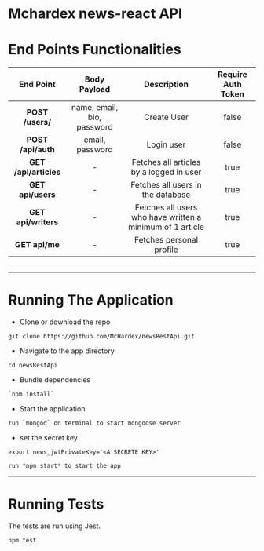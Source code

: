 # Mchardex news-react API

# End Points Functionalities
|End Point| Body Payload | Description  | Require Auth Token|
|:---------------------:|  :----:| :----:| :----:|
| **POST /users/** | name, email, bio, password | Create User | false
| **POST /api/auth**| email, password | Login user | false
| **GET /api/articles** | - | Fetches all articles by a logged in user| true
| **GET api/users** | - | Fetches all users in the database | true
| **GET api/writers** | - | Fetches all users who have written a minimum of 1 article | true
| **GET api/me** | - | Fetches personal profile | true

___
<!-- [See Detailed Endpoints Documentation Here](https://t-tracker-api.herokuapp.com/) -->
___

# Running The Application

-  Clone or download the repo
```
git clone https://github.com/McHardex/newsRestApi.git
```

- Navigate to the app directory
```
cd newsRestApi
```

- Bundle dependencies
```
`npm install`
```

- Start the application
```
run `mongod` on terminal to start mongoose server
```
- set the secret key
```
export news_jwtPrivateKey='<A SECRETE KEY>'
```
```
run *npm start* to start the app 
```
___

# Running Tests

The tests are run using Jest.
```
npm test
```
